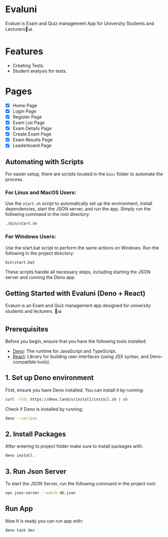 # Evaluni

Evaluni is Exam and Quiz management App for University Students and Lecturers🎯📊.

# Features

- Creating Tests.
- Student analysis for tests.

# Pages

- [x] Home Page
- [x] Login Page
- [x] Register Page
- [x] Exam List Page
- [x] Exam Details Page
- [x] Create Exam Page
- [x] Exam Results Page
- [x] Leaderboard Page

## Automating with Scripts

For easier setup, there are scripts located in the `bin/` folder to automate the process.

### For Linux and MacOS Users:

Use the `start.sh` script to automatically set up the environment, install dependencies, start the JSON server, and run the app. Simply run the following command in the root directory:

```bash
./bin/start.sh
```

### For Windows Users:

Use the start.bat script to perform the same actions on Windows. Run the following in the project directory:

```bash
bin\start.bat
```

These scripts handle all necessary steps, including starting the JSON server and running the Deno app.

## Getting Started with Evaluni (Deno + React)

Evaluni is an Exam and Quiz management app designed for university students and lecturers. 🎯📊

## Prerequisites

Before you begin, ensure that you have the following tools installed:

- [Deno](https://deno.land/): The runtime for JavaScript and TypeScript.
- [React](https://reactjs.org/): Library for building user interfaces (using JSX syntax, and Deno-compatible tools).

## 1. Set up Deno environment

First, ensure you have Deno installed. You can install it by running:

```bash
curl -fsSL https://deno.land/x/install/install.sh | sh
```

Check if Deno is installed by running:

```bash
deno --version
```

## 2. Install Packages

After entering to project folder make sure to install packages with:

```bash
deno install.
```

## 3. Run Json Server

To start the JSON Server, run the following command in the project root:

```bash
npx json-server --watch db.json
```

## Run App

Now It is ready you can run app with:

```bash
deno task dev
```
